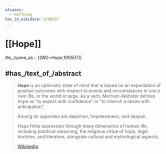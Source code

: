 ```yaml
---
aliases:
  - Hoffnung
has_id_wikidata: Q190507
---
```


# [[Hope]] 

#is_/same_as :: [[WD~Hope,190507]] 

## #has_/text_of_/abstract 

> **Hope** is an optimistic state of mind that is based on an expectation of positive outcomes with respect to events and circumstances in one's own life, or the world at large. As a verb, Merriam-Webster defines hope as "to expect with confidence" or "to cherish a desire with anticipation".
>
> Among its opposites are dejection, hopelessness, and despair.
>
> Hope finds expression through many dimensions of human life, including practical reasoning, the religious virtue of hope, legal doctrine, and literature, alongside cultural and mythological aspects.
>
> [Wikipedia](https://en.wikipedia.org/wiki/Hope) 

